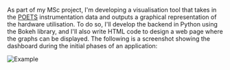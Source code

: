 As part of my MSc project, I'm developing a visualisation tool that takes in the [POETS](https://poets-project.org/about) instrumentation data and outputs a graphical representation of the hardware utilisation. To do so, I'll develop the backend in Python using the Bokeh library, and I'll also write HTML code to design a web page where the graphs can be displayed. The following is a screenshot showing the dashboard during the initial phases of an application:


![Example](https://github.com/user-attachments/assets/73d899a1-ee21-4413-90d4-26402fa1abb8)
